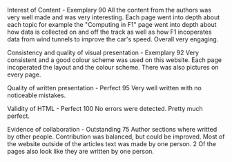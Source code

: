 Interest of Content - Exemplary 90
All the content from the authors was very well made and was very interesting.
Each page went into depth about each topic for example the "Computing in F1" page went into depth about how data is collected on and off the track as well as how F1 incoperates data from wind tunnels to improve the car's speed.
Overall very engaging.


Consistency and quality of visual presentation - Exemplary 92
Very consistent and a good colour scheme was used on this website. Each page incoperated the layout and the colour scheme. There was also pictures on every page.


Quality of written presentation - Perfect 95
Very well written with no noticeable mistakes.


Validity of HTML - Perfect 100
No errors were detected. Pretty much perfect.

Evidence of collaboration - Outstanding 75
Author sections where writted by other people.
Contribution was balanced, but could be improved. Most of the website outside of the articles text was made by one person. 2 Of the pages also look like they are written by one person.
